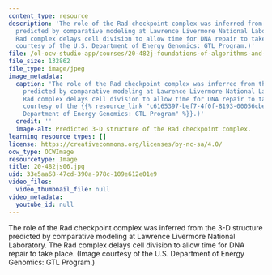 ```yaml
---
content_type: resource
description: 'The role of the Rad checkpoint complex was inferred from the 3-D structure
  predicted by comparative modeling at Lawrence Livermore National Laboratory. The
  Rad complex delays cell division to allow time for DNA repair to take place. (Image
  courtesy of the U.S. Department of Energy Genomics: GTL Program.)'
file: /ol-ocw-studio-app/courses/20-482j-foundations-of-algorithms-and-computational-techniques-in-systems-biology-spring-2006/33e5aa6847cd390a978c109e612e01e9_20-482js06.jpg
file_size: 132862
file_type: image/jpeg
image_metadata:
  caption: 'The role of the Rad checkpoint complex was inferred from the 3-D structure
    predicted by comparative modeling at Lawrence Livermore National Laboratory. The
    Rad complex delays cell division to allow time for DNA repair to take place. (Image
    courtesy of the {{% resource_link "c6165397-bef7-4f0f-8193-00056cbe8a3c" "U.S.
    Department of Energy Genomics: GTL Program" %}}.)'
  credit: ''
  image-alt: Predicted 3-D structure of the Rad checkpoint complex.
learning_resource_types: []
license: https://creativecommons.org/licenses/by-nc-sa/4.0/
ocw_type: OCWImage
resourcetype: Image
title: 20-482js06.jpg
uid: 33e5aa68-47cd-390a-978c-109e612e01e9
video_files:
  video_thumbnail_file: null
video_metadata:
  youtube_id: null
---
```

The role of the Rad checkpoint complex was inferred from the 3-D structure predicted by comparative modeling at Lawrence Livermore National Laboratory. The Rad complex delays cell division to allow time for DNA repair to take place. (Image courtesy of the U.S. Department of Energy Genomics: GTL Program.)